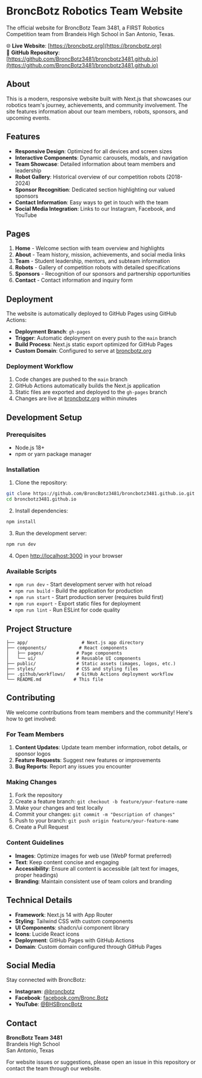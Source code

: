 # BroncBotz Robotics Team Website

The official website for BroncBotz Team 3481, a FIRST Robotics Competition team from Brandeis High School in San Antonio, Texas.

🌐 **Live Website**: [https://broncbotz.org](https://broncbotz.org)  
📂 **GitHub Repository**: [https://github.com/BroncBotz3481/broncbotz3481.github.io](https://github.com/BroncBotz3481/broncbotz3481.github.io)

## About

This is a modern, responsive website built with Next.js that showcases our robotics team's journey, achievements, and community involvement. The site features information about our team members, robots, sponsors, and upcoming events.

## Features

- **Responsive Design**: Optimized for all devices and screen sizes
- **Interactive Components**: Dynamic carousels, modals, and navigation
- **Team Showcase**: Detailed information about team members and leadership
- **Robot Gallery**: Historical overview of our competition robots (2018-2024)
- **Sponsor Recognition**: Dedicated section highlighting our valued sponsors
- **Contact Information**: Easy ways to get in touch with the team
- **Social Media Integration**: Links to our Instagram, Facebook, and YouTube

## Pages

1. **Home** - Welcome section with team overview and highlights
2. **About** - Team history, mission, achievements, and social media links
3. **Team** - Student leadership, mentors, and subteam information
4. **Robots** - Gallery of competition robots with detailed specifications
5. **Sponsors** - Recognition of our sponsors and partnership opportunities
6. **Contact** - Contact information and inquiry form

## Deployment

The website is automatically deployed to GitHub Pages using GitHub Actions:

- **Deployment Branch**: `gh-pages`
- **Trigger**: Automatic deployment on every push to the `main` branch
- **Build Process**: Next.js static export optimized for GitHub Pages
- **Custom Domain**: Configured to serve at [broncbotz.org](https://broncbotz.org)

### Deployment Workflow

1. Code changes are pushed to the `main` branch
2. GitHub Actions automatically builds the Next.js application
3. Static files are exported and deployed to the `gh-pages` branch
4. Changes are live at [broncbotz.org](https://broncbotz.org) within minutes

## Development Setup

### Prerequisites

- Node.js 18+ 
- npm or yarn package manager

### Installation

1. Clone the repository:
```bash
git clone https://github.com/BroncBotz3481/broncbotz3481.github.io.git
cd broncbotz3481.github.io
```

2. Install dependencies:
```bash
npm install
```

3. Run the development server:
```bash
npm run dev
```

4. Open [http://localhost:3000](http://localhost:3000) in your browser

### Available Scripts

- `npm run dev` - Start development server with hot reload
- `npm run build` - Build the application for production
- `npm run start` - Start production server (requires build first)
- `npm run export` - Export static files for deployment
- `npm run lint` - Run ESLint for code quality

## Project Structure

```
├── app/                    # Next.js app directory
├── components/            # React components
│   ├── pages/            # Page components
│   └── ui/               # Reusable UI components
├── public/               # Static assets (images, logos, etc.)
├── styles/               # CSS and styling files
├── .github/workflows/    # GitHub Actions deployment workflow
└── README.md            # This file
```

## Contributing

We welcome contributions from team members and the community! Here's how to get involved:

### For Team Members

1. **Content Updates**: Update team member information, robot details, or sponsor logos
2. **Feature Requests**: Suggest new features or improvements
3. **Bug Reports**: Report any issues you encounter

### Making Changes

1. Fork the repository
2. Create a feature branch: `git checkout -b feature/your-feature-name`
3. Make your changes and test locally
4. Commit your changes: `git commit -m "Description of changes"`
5. Push to your branch: `git push origin feature/your-feature-name`
6. Create a Pull Request

### Content Guidelines

- **Images**: Optimize images for web use (WebP format preferred)
- **Text**: Keep content concise and engaging
- **Accessibility**: Ensure all content is accessible (alt text for images, proper headings)
- **Branding**: Maintain consistent use of team colors and branding

## Technical Details

- **Framework**: Next.js 14 with App Router
- **Styling**: Tailwind CSS with custom components
- **UI Components**: shadcn/ui component library
- **Icons**: Lucide React icons
- **Deployment**: GitHub Pages with GitHub Actions
- **Domain**: Custom domain configured through GitHub Pages

## Social Media

Stay connected with BroncBotz:

- **Instagram**: [@broncbotz](https://instagram.com/broncbotz)
- **Facebook**: [facebook.com/Bronc.Botz](https://facebook.com/Bronc.Botz)
- **YouTube**: [@BHSBroncBotz](https://youtube.com/@BHSBroncBotz)

## Contact

**BroncBotz Team 3481**  
Brandeis High School  
San Antonio, Texas

For website issues or suggestions, please open an issue in this repository or contact the team through our website.
